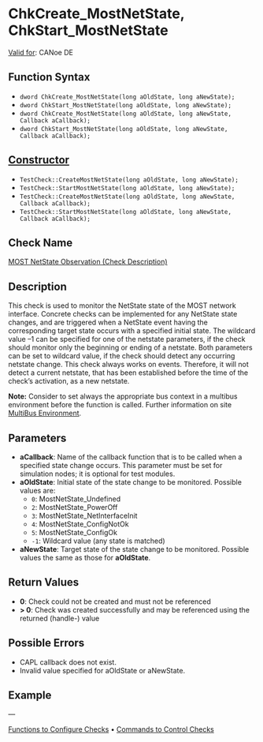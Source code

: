 # ChkCreate_MostNetState, ChkStart_MostNetState

[Valid for](../../../Shared/FeatureAvailability.md): CANoe DE

## Function Syntax

- `dword ChkCreate_MostNetState(long aOldState, long aNewState);`
- `dword ChkStart_MostNetState(long aOldState, long aNewState);`
- `dword ChkCreate_MostNetState(long aOldState, long aNewState, Callback aCallback);`
- `dword ChkStart_MostNetState(long aOldState, long aNewState, Callback aCallback);`

## [Constructor](../../../Shared/CAPL/General/ClassesAndObjects.md)

- `TestCheck::CreateMostNetState(long aOldState, long aNewState);`
- `TestCheck::StartMostNetState(long aOldState, long aNewState);`
- `TestCheck::CreateMostNetState(long aOldState, long aNewState, Callback aCallback);`
- `TestCheck::StartMostNetState(long aOldState, long aNewState, Callback aCallback);`

## Check Name

[MOST NetState Observation (Check Description)](../../../TestCommands/CheckDescriptions/CDMOSTNetStateObservation.md)

## Description

This check is used to monitor the NetState state of the MOST network interface. Concrete checks can be implemented for any NetState state changes, and are triggered when a NetState event having the corresponding target state occurs with a specified initial state. The wildcard value –1 can be specified for one of the netstate parameters, if the check should monitor only the beginning or ending of a netstate. Both parameters can be set to wildcard value, if the check should detect any occurring netstate change. This check always works on events. Therefore, it will not detect a current netstate, that has been established before the time of the check’s activation, as a new netstate.

**Note:** Consider to set always the appropriate bus context in a multibus environment before the function is called. Further information on site [MultiBus Environment](../../../Shared/CAPL/General/TestMultiBusEnvironment.md).

## Parameters

- **aCallback**: Name of the callback function that is to be called when a specified state change occurs. This parameter must be set for simulation nodes; it is optional for test modules.
- **aOldState**: Initial state of the state change to be monitored. Possible values are:
  - `0`: MostNetState_Undefined
  - `2`: MostNetState_PowerOff
  - `3`: MostNetState_NetInterfaceInit
  - `4`: MostNetState_ConfigNotOk
  - `5`: MostNetState_ConfigOk
  - `-1`: Wildcard value (any state is matched)
- **aNewState**: Target state of the state change to be monitored. Possible values the same as those for **aOldState**.

## Return Values

- **0**: Check could not be created and must not be referenced
- **\> 0**: Check was created successfully and may be referenced using the returned (handle-) value

## Possible Errors

- CAPL callback does not exist.
- Invalid value specified for aOldState or aNewState.

## Example

—

[Functions to Configure Checks](../CAPLfunctionsTSLConfigurationFunctions.md) • [Commands to Control Checks](../CAPLfunctionsTSLCheckControlCommands.md)
